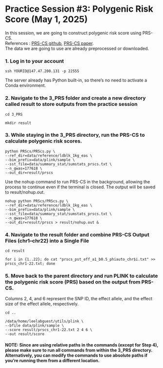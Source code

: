 # Practice Session #3: Polygenic Risk Score (May 1, 2025)

In this session, we are going to construct polygenic risk score using PRS-CS. \
References : [PRS-CS github](https://github.com/getian107/PRScs), [PRS-CS paper](https://www.ncbi.nlm.nih.gov/pmc/articles/PMC6467998/). \
The data we are going to use are already preprocessed or downloaded.

### 1. Log in to your account
``` 
ssh YOURID@147.47.200.131 -p 22555
```

The server already has Python built-in, so there’s no need to activate a Conda environment. 

### 2. Navigate to the 3_PRS folder and create a new directory called result to store outputs from the practice session
```
cd 3_PRS
``` 
```
mkdir result 
``` 

### 3. While staying in the 3_PRS directory, run the PRS-CS to calculate polygenic risk scores.
```
python PRScs/PRScs.py \
--ref_dir=data/reference/ldblk_1kg_eas \
--bim_prefix=data/plink/sample \
--sst_file=data/summary_stat/sumstats_prscs.txt \
--n_gwas=177618 \
--out_dir=result/prscs
```
Use the nohup command to run PRS-CS in the background, allowing the process to continue even if the terminal is closed. The output will be saved to result/nohup.out.
```
nohup python PRScs/PRScs.py \
--ref_dir=data/reference/ldblk_1kg_eas \
--bim_prefix=data/plink/sample \
--sst_file=data/summary_stat/sumstats_prscs.txt \
--n_gwas=177618 \
--out_dir=result/prscs > result/nohup.out &

``` 

### 4. Navigate to the result folder and combine PRS-CS Output Files (chr1–chr22) into a Single File
```
cd result
``` 
```
for i in {1..22}; do cat "prscs_pst_eff_a1_b0.5_phiauto_chr$i.txt" >> prscs_chr1-22.txt; done
``` 

### 5. Move back to the parent directory and run PLINK to calculate the polygenic risk score (PRS) based on the output from PRS-CS.
Columns 2, 4, and 6 represent the SNP ID, the effect allele, and the effect size of the effect allele, respectively.

```
cd ..
```
```
/data/home/leelabguest/utils/plink \
--bfile data/plink/sample \
--score result/prscs_chr1-22.txt 2 4 6 \
--out result/score
``` 
#### NOTE: Since are using relative paths in the commands (except for Step 4), please make sure to run all commands from within the 3_PRS directory. Alternatively, you can modify the commands to use absolute paths if you’re running them from a different location.
